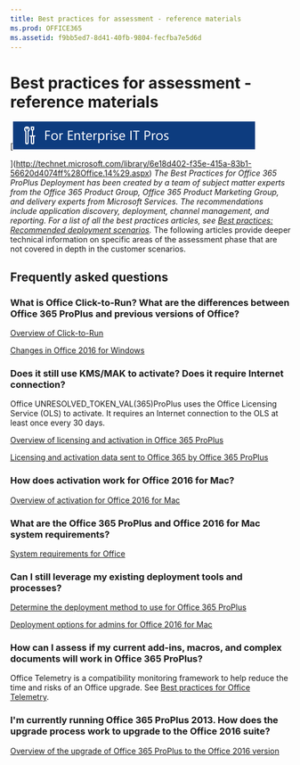 ```yaml
---
title: Best practices for assessment - reference materials
ms.prod: OFFICE365
ms.assetid: f9bb5ed7-8d41-40fb-9804-fecfba7e5d6d
---
```



# Best practices for assessment - reference materials
 [![Help for Office 365 IT Pros](images/0d973495-46cc-42dc-a26e-87933e8b0a6b.png)
  
    
    
](http://technet.microsoft.com/library/6e18d402-f35e-415a-83b1-56620d4074ff%28Office.14%29.aspx) *The Best Practices for Office 365 ProPlus Deployment has been created by a team of subject matter experts from the Office 365 Product Group, Office 365 Product Marketing Group, and delivery experts from Microsoft Services. The recommendations include application discovery, deployment, channel management, and reporting. For a list of all the best practices articles, see  [Best practices: Recommended deployment scenarios](best-practices-recommended-deployment-scenarios.md).* 
The following articles provide deeper technical information on specific areas of the assessment phase that are not covered in depth in the customer scenarios.
  
    
    


## Frequently asked questions


### What is Office Click-to-Run? What are the differences between Office 365 ProPlus and previous versions of Office?

 [Overview of Click-to-Run](https://technet.microsoft.com/en-us/library/jj219427.aspx)
  
    
    
 [Changes in Office 2016 for Windows](https://technet.microsoft.com/en-us/library/mt715497%28v=office.16%29.aspx)
  
    
    

### Does it still use KMS/MAK to activate? Does it require Internet connection?

Office UNRESOLVED_TOKEN_VAL(365)ProPlus uses the Office Licensing Service (OLS) to activate. It requires an Internet connection to the OLS at least once every 30 days.
  
    
    
 [Overview of licensing and activation in Office 365 ProPlus](https://technet.microsoft.com/en-us/library/gg982959.aspx)
  
    
    
 [Licensing and activation data sent to Office 365 by Office 365 ProPlus](https://technet.microsoft.com/en-us/library/dn308544.aspx)
  
    
    

### How does activation work for Office 2016 for Mac?

 [Overview of activation for Office 2016 for Mac](https://technet.microsoft.com/en-us/library/mt346043%28v=office.16%29.aspx)
  
    
    

### What are the Office 365 ProPlus and Office 2016 for Mac system requirements?

 [System requirements for Office](https://products.office.com/en-US/office-system-requirements)
  
    
    

### Can I still leverage my existing deployment tools and processes?

 [Determine the deployment method to use for Office 365 ProPlus](https://technet.microsoft.com/en-us/library/gg998766.aspx)
  
    
    
 [Deployment options for admins for Office 2016 for Mac](https://technet.microsoft.com/en-us/library/jj984157%28v=office.16%29.aspx)
  
    
    

### How can I assess if my current add-ins, macros, and complex documents will work in Office 365 ProPlus?

Office Telemetry is a compatibility monitoring framework to help reduce the time and risks of an Office upgrade. See  [Best practices for Office Telemetry](best-practices-for-office-telemetry.md).
  
    
    

### I'm currently running Office 365 ProPlus 2013. How does the upgrade process work to upgrade to the Office 2016 suite?

 [Overview of the upgrade of Office 365 ProPlus to the Office 2016 version](https://technet.microsoft.com/EN-US/library/mt656689.aspx)
  
    
    

